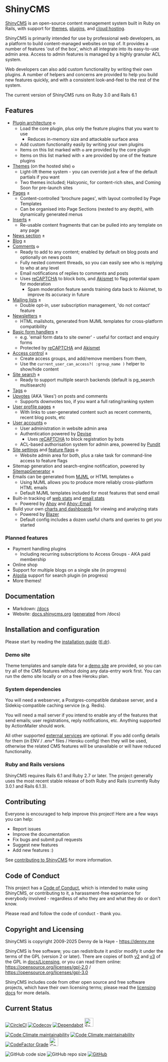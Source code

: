 # ShinyCMS

[ShinyCMS](https://shinycms.org/) is an open-source content management system built in Ruby on Rails, with support for [themes](docs/Themes.md), [plugins](docs/Developer/Plugins.md), and [cloud hosting](docs/Cloud-Hosting.md).

ShinyCMS is primarily intended for use by professional web developers, as a platform to build content-managed websites on top of. It provides a number of features 'out of the box', which all integrate into its easy-to-use admin area. Access to admin features is managed by a highly granular ACL system.

Web developers can also add custom functionality by writing their own plugins. A number of helpers and concerns are provided to help you build new features quickly, and with a consistent look-and-feel to the rest of the system.

The current version of ShinyCMS runs on Ruby 3.0 and Rails 6.1

## Features

* [Plugin architecture](docs/Developer/Plugins.md) 𐍈
  * Load the core plugin, plus only the feature plugins that you want to use
    * Reduces in-memory size and attackable surface area
  * Add custom functionality easily by writing your own plugins
  * Items on this list marked with 𐍈 are provided by the core plugin
  * Items on this list marked with ± are provided by one of the feature plugins
* [Themes](docs/Themes.md) (on the hosted site) 𐍈
  * Light-lift theme system - you can override just a few of the default partials if you want
  * Two themes included; Halcyonic, for content-rich sites, and Coming Soon for pre-launch sites
* [Pages](docs/Features/Plugins/ShinyPages.md) ±
  * Content-controlled 'brochure pages', with layout controlled by Page Templates
  * Can be organised into Page Sections (nested to any depth), with dynamically generated menus
* [Inserts](docs/Features/Plugins/ShinyInserts.md) ±
  * Re-usable content fragments that can be pulled into any template on any page
* [News section](docs/Features/Plugins/ShinyNews.md) ±
* [Blog](docs/Features/Plugins/ShinyBlog.md) ±
* [Comments](docs/Features/MainApp/Comments.md) 𐍈
  * Ready to add to any content; enabled by default on blog posts and optionally on news posts
  * Fully nested comment threads, so you can easily see who is replying to who at any level
  * Email notifications of replies to comments and posts
  * Uses [reCAPTCHA](https://developers.google.com/recaptcha/) to block bots, and [Akismet](https://akismet.com/) to flag potential spam for moderation
    * Spam moderation feature sends training data back to Akismet, to improve its accuracy in future
* [Mailing lists](docs/Features/Plugins/ShinyLists.md) ±
  * Double opt-in, user subscription management, 'do not contact' feature
* [Newsletters](docs/Features/Plugins/ShinyNewsletters.md) ±
  * HTML mailshots, generated from MJML templates for cross-platform compatibility
* [Basic form handlers](docs/Features/Plugins/ShinyForms.md) ±
  * e.g. 'email form data to site owner' - useful for contact and enquiry forms
  * Protected by [reCAPTCHA](https://developers.google.com/recaptcha/) and [Akismet](https://akismet.com/)
* [Access control](docs/Features/Plugins/ShinyAccess.md) ±
  * Create access groups, and add/remove members from them,
  * Use the `current_user_can_access?( :group_name )` helper to show/hide content
* [Site search](docs/Features/Plugins/ShinySearch.md) ±
  * Ready to support multiple search backends (default is pg_search multisearch)
* [Tags](docs/Features/MainApp/Tags.md) 𐍈
* [Upvotes](docs/Features/MainApp/Upvotes.md) (AKA 'likes') on posts and comments
  * Supports downvotes too, if you want a full rating/ranking system
* [User profile pages](docs/Features/Plugins/ShinyProfiles.md) ±
  * With links to user-generated content such as recent comments, recent blog posts, etc
* [User accounts](docs/Features/MainApp/UserAccounts.md) 𐍈
  * User administration in website admin area
  * Authentication powered by [Devise](https://github.com/heartcombo/devise)
    * Uses [reCAPTCHA](https://developers.google.com/recaptcha/) to block registration by bots
  * ACL-based authorisation system for admin area, powered by [Pundit](https://github.com/varvet/pundit)
* [Site settings](docs/Features/MainApp/SiteSettings.md) and [feature flags](docs/Features/MainApp/FeatureFlags.md) 𐍈
  * Website admin area for both, plus a rake task for command-line access to feature flags
* Sitemap generation and search-engine notification, powered by [SitemapGenerator](https://github.com/kjvarga/sitemap_generator#readme) ±
* Emails can be generated from [MJML](docs/Features/mjml.md) or HTML templates 𐍈
  * Using MJML allows you to produce more reliably cross-platform HTML emails
  * Default MJML templates included for most features that send email
* Built-in tracking of [web stats](docs/Features/MainApp/WebStats.md) and [email stats](docs/Features/MainApp/EmailStats.md)
  * Powered by [Ahoy](https://github.com/ankane/ahoy) and [Ahoy::Email](https://github.com/ankane/ahoy_email)
* Build your own [charts and dashboards](docs/Features/MainApp/Charts.md) for viewing and analyzing stats
  * Powered by [Blazer](https://github.com/ankane/blazer)
  * Default config includes a dozen useful charts and queries to get you started

### Planned features

* Payment handling plugins
  * Including recurring subscriptions to Access Groups - AKA paid membership
* Online shop
* Support for multiple blogs on a single site (in progress)
* [Algolia](https://www.algolia.com/) support for search plugin (in progress)
* More themes!


## Documentation

* Markdown: [/docs](docs/index.md)
* Website: [docs.shinycms.org](https://docs.shinycms.org/) ([generated](https://shinycms.org/blog/2020/10/docs) from /docs)


## Installation and configuration

Please start by reading the [installation guide](docs/INSTALL.md) ([tl,dr](docs/tldr.md)).

### Demo site

Theme templates and sample data for a [demo site](docs/demo-site.md) are provided, so you can try all of the CMS features without doing any data-entry work first. You can run the demo site locally or on a free Heroku plan.

### System dependencies

You will need a webserver, a Postgres-compatible database server, and a Sidekiq-compatible caching service (e.g. Redis).

You will need a mail server if you intend to enable any of the features that send emails; user registrations, reply notifications, etc. Anything supported by ActionMailer should work.

All other supported [external services](docs/Services.md) are optional. If you add config details for them (in ENV / .env* files / Heroku config) then they will be used, otherwise the related CMS features will be unavailable or will have reduced functionality.

### Ruby and Rails versions

ShinyCMS requires Rails 6.1 and Ruby 2.7 or later. The project generally uses the most recent stable release of both Ruby and Rails (currently Ruby 3.0.1 and Rails 6.1.3).


## Contributing

Everyone is encouraged to help improve this project! Here are a few ways you can help:
* Report issues
* Improve the documentation
* Fix bugs and submit pull requests
* Suggest new features
* Add new features :)

See [contributing to ShinyCMS](docs/Contributing.md) for more information.


## Code of Conduct

This project has a [Code of Conduct](docs/code-of-conduct.md), which is intended to make using ShinyCMS, or contributing to it, a harassment-free experience for everybody involved - regardless of who they are and what they do or don't know.

Please read and follow the code of conduct - thank you.


## Copyright and Licensing

ShinyCMS is copyright 2009-2025 Denny de la Haye - https://denny.me

ShinyCMS is free software; you can redistribute it and/or modify it under the terms of the GPL (version 2 or later). There are copies of both [v2](docs/Licensing/gnu-gpl-2.0.md) and [v3](docs/Licensing/gnu-gpl-3.0.md) of the GPL in [docs/Licensing](docs/Licensing/index.md), or you can read them online: https://opensource.org/licenses/gpl-2.0 / https://opensource.org/licenses/gpl-3.0

ShinyCMS includes code from other open source and free software projects, which have their own licensing terms; please read the [licensing docs](docs/Licensing/index.md) for more details.


## Current Status

[![CircleCI](https://img.shields.io/circleci/build/github/denny/ShinyCMS-ruby?label=CircleCI&logo=circleci&logoColor=white&style=for-the-badge)](https://circleci.com/gh/denny/ShinyCMS-ruby)
[![Codecov](https://img.shields.io/codecov/c/github/denny/ShinyCMS-ruby?label=Codecov&logo=codecov&logoColor=white&style=for-the-badge)](https://codecov.io/gh/denny/ShinyCMS-ruby)
[![Dependabot](https://img.shields.io/static/v1?label=Dependabot&color=brightgreen&message=enabled&logo=dependabot&style=for-the-badge)](https://rubydoc.info/github/denny/ShinyCMS-ruby)
<a href="https://hakiri.io/github/denny/ShinyCMS-ruby/main"><img src="https://hakiri.io/github/denny/ShinyCMS-ruby/main.svg" alt="Security" height="28px"></a>

[![Code Climate maintainability](https://img.shields.io/codeclimate/maintainability/denny/ShinyCMS-ruby?label=CodeClimate&logo=code-climate&style=for-the-badge)](https://codeclimate.com/github/denny/ShinyCMS-ruby/maintainability)
[![Code Climate maintainability](https://img.shields.io/codeclimate/maintainability-percentage/denny/ShinyCMS-ruby?label=CodeClimate&logo=code-climate&style=for-the-badge)](https://codeclimate.com/github/denny/ShinyCMS-ruby/maintainability)
[![CodeFactor Grade](https://img.shields.io/codefactor/grade/github/denny/ShinyCMS-ruby?label=CodeFactor&logo=codefactor&logoColor=white&style=for-the-badge)](https://www.codefactor.io/repository/github/denny/shinycms-ruby)
<a href="https://codebeat.co/projects/github-com-denny-shinycms-ruby-main"><img src="https://codebeat.co/badges/97ed8fca-23b4-469e-a7fb-fd3ec7f8e4d5" alt="CodeBeat (code quality)" height="28px"></a>

![GitHub code size](https://img.shields.io/github/languages/code-size/denny/ShinyCMS-ruby?logo=github&style=for-the-badge)
![GitHub repo size](https://img.shields.io/github/repo-size/denny/ShinyCMS-ruby?logo=github&style=for-the-badge)
[![GitHub](https://img.shields.io/github/license/denny/ShinyCMS-ruby?color=blue&logo=gnu&style=for-the-badge)](https://opensource.org/licenses/gpl-2.0)
